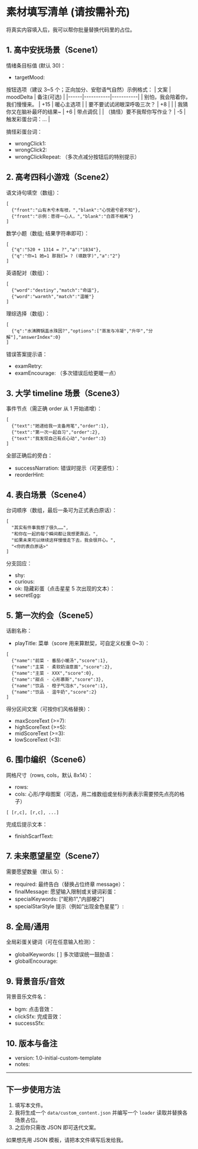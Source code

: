 # 素材填写清单 (请按需补充)

将真实内容填入后，我可以帮你批量替换代码里的占位。

## 1. 高中安抚场景（Scene1）
情绪条目标值 (默认 30)：
- targetMood: 

按钮选项（建议 3~5 个；正向加分、安慰语气自然）示例格式：
| 文案 | moodDelta | 备注(可选) |
|------|-----------|-----------|
| 别怕，我会陪着你，我们慢慢来。 | +15 | 暖心主选项 |
| 要不要试试闭眼深呼吸三次？ | +8 | |
| 我猜你又在脑补最坏的结果~ | +6 | 带点调侃 |
| （搞怪）要不我帮你写作业？ | -5 | 触发彩蛋台词：… |

搞怪彩蛋台词：
- wrongClick1: 
- wrongClick2: 
- wrongClickRepeat: （多次点减分按钮后的特别提示）

## 2. 高考四科小游戏（Scene2）
语文诗句填空（数组）：
```
[
  {"front":"山有木兮木有枝，","blank":"心悦君兮君不知"},
  {"front":"示例：愿得一心人，","blank":"白首不相离"}
]
```
数学小题（数组; 结果字符串即可）：
```
[
  {"q":"520 + 1314 = ?","a":"1834"},
  {"q":"你=1 她=1 那我们= ? (填数字)","a":"2"}
]
```
英语配对（数组）：
```
[
  {"word":"destiny","match":"命运"},
  {"word":"warmth","match":"温暖"}
]
```
理综选择（数组）：
```
[
  {"q":"水沸腾锅盖水珠因?","options":["蒸发与冷凝","升华","分解"],"answerIndex":0}
]
```
错误答案提示语：
- examRetry: 
- examEncourage: （多次错误后给更暖一点）

## 3. 大学 timeline 场景（Scene3）
事件节点（需正确 order 从 1 开始递增）：
```
[
  {"text":"她递给我一支备用笔","order":1},
  {"text":"第一次一起自习","order":2},
  {"text":"我发现自己有点心动","order":3}
]
```
全部正确后的旁白：
- successNarration: 
错误时提示（可更感性）：
- reorderHint: 

## 4. 表白场景（Scene4）
台词顺序（数组，最后一条可为正式表白原话）：
```
[
  "其实有件事我想了很久……",
  "和你在一起的每个瞬间都让我想更靠近。",
  "如果未来可以继续这样慢慢走下去，我会很开心。",
  "<你的表白原话>"
]
```
分支回应：
- shy: 
- curious: 
- ok: 
隐藏彩蛋（点击星星 5 次出现的文本）：
- secretEgg: 

## 5. 第一次约会（Scene5）
话剧名称：
- playTitle: 
菜单（score 用来算默契，可自定义权重 0~3）：
```
[
  {"name":"前菜 · 番茄小暖汤","score":1},
  {"name":"主菜 · 柔软奶油意面","score":2},
  {"name":"主菜 · XXX","score":0},
  {"name":"甜点 · 心形慕斯","score":3},
  {"name":"饮品 · 橙子气泡水","score":1},
  {"name":"饮品 · 温牛奶","score":2}
]
```
得分区间文案（可按你们风格替换）：
- maxScoreText (>=7): 
- highScoreText (>=5): 
- midScoreText (>=3): 
- lowScoreText (<3): 

## 6. 围巾编织（Scene6）
网格尺寸（rows, cols，默认 8x14）：
- rows: 
- cols: 
心形/字母图案（可选，用二维数组或坐标列表表示需要预先点亮的格子）
```
[ [r,c], [r,c], ...]
```
完成后提示文本：
- finishScarfText: 

## 7. 未来愿望星空（Scene7）
需要愿望数量（默认 5）：
- required: 
最终告白（替换占位终章 message）：
- finalMessage: 
愿望输入限制或关键词彩蛋：
- specialKeywords: ["昵称1","内部梗2"]
- specialStarStyle 提示（例如“出现金色星星”）: 

## 8. 全局/通用
全局彩蛋关键词（可在任意输入检测）：
- globalKeywords: [ ]
多次错误统一鼓励语：
- globalEncourage: 

## 9. 背景音乐/音效
背景音乐文件名：
- bgm: 
点击音效：
- clickSfx: 
完成音效：
- successSfx: 

## 10. 版本与备注
- version: 1.0-initial-custom-template
- notes: 

---
## 下一步使用方法
1. 填写本文件。
2. 我将生成一个 `data/custom_content.json` 并编写一个 `loader` 读取并替换各场景占位。
3. 之后你只需改 JSON 即可迭代文案。

如果想先用 JSON 模板，请把本文件填写后发给我。